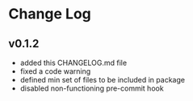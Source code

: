 # Change Log

## v0.1.2
* added this CHANGELOG.md file
* fixed a code warning
* defined min set of files to be included in package
* disabled non-functioning pre-commit hook

